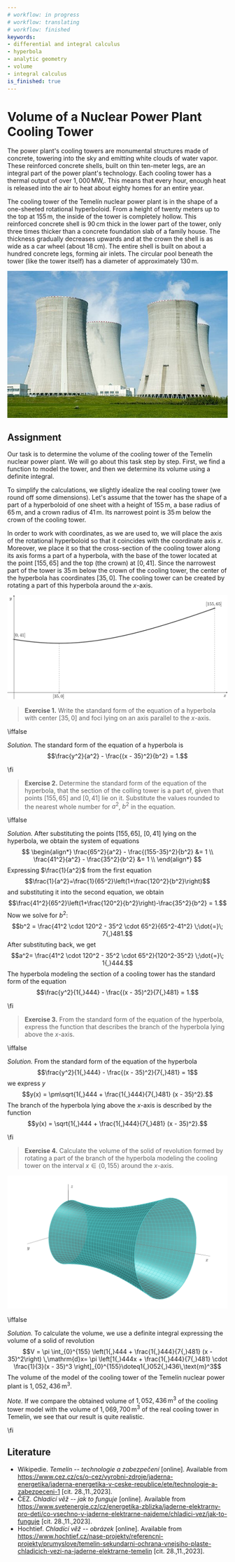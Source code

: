 ```yaml
---
# workflow: in progress
# workflow: translating
# workflow: finished
keywords:
- differential and integral calculus
- hyperbola
- analytic geometry
- volume
- integral calculus
is_finished: true
---
```


# Volume of a Nuclear Power Plant Cooling Tower

The power plant's cooling towers are monumental structures made of concrete, 
towering into the sky and emitting white clouds of water vapor. 
These reinforced concrete shells, built on thin ten-meter legs, 
are an integral part of the power plant's technology. 
Each cooling tower has a thermal output of over $1{,}000\,\text{MW,}$. 
This means that every hour, enough heat is released into the air to heat about eighty homes for an entire year.

The cooling tower of the Temelín nuclear power plant is in the shape of a one-sheeted rotational hyperboloid. 
From a height of twenty meters up to the top at $155\,\text{m}$, the inside of the tower is completely hollow. 
This reinforced concrete shell is $90\,\text{cm}$ thick in the lower part of the tower, 
only three times thicker than a concrete foundation slab of a family house. 
The thickness gradually decreases upwards and at the crown the shell is as wide as a car wheel (about $18\,\text{cm}$). 
The entire shell is built on about a hundred concrete legs, forming air inlets. 
The circular pool beneath the tower (like the tower itself) has a diameter of approximately $130\,\text{m}$.


![Typical cooling tower](00033_obr.jpeg)

## Assignment

Our task is to determine the volume of the cooling tower of the Temelín nuclear power plant. We will go about this task step by step. First, we find a function to model the tower, and then we determine its volume using a definite integral.

To simplify the calculations, we slightly idealize the real cooling tower (we round off some dimensions). Let's assume that the tower has the shape of a part of a hyperboloid of one sheet with a height of $155\,\text{m}$, a base radius of $65\,\text{m}$, and a crown radius of $41\,\text{m}$. Its narrowest point is $35\,\text{m}$ below the crown of the cooling tower.

In order to work with coordinates, as we are used to, we will place the axis of the rotational hyperboloid so that it coincides with the coordinate axis $x$. Moreover, we place it so that the cross-section of the cooling tower along its axis forms a part of a hyperbola, with the base of the tower located at the point $[155, 65]$ and the top (the crown) at $[0, 41]$. Since the narrowest part of the tower is $35\,\text{m}$ below the crown of the cooling tower, the center of the hyperbola has coordinates $[35, 0]$. The cooling tower can be created by rotating a part of this hyperbola around the $x$-axis.

![Cross-section of a horizontal cooling tower. The crown of the tower is placed on the left, the base on the right](00033_obr_1.png)

> **Exercise 1.** Write the standard form of the equation of a hyperbola with center $[35, 0]$ and foci lying on an axis parallel to the $x$-axis.

\iffalse

*Solution.* The standard form of the equation of a hyperbola is
$$\frac{y^2}{a^2} - \frac{(x - 35)^2}{b^2} = 1.$$

\fi

> **Exercise 2.** Determine the standard form of the equation of the hyperbola,
> that the section of the colling tower is a part of, given that points $[155, 65]$ and $[0, 41]$ lie on it.
> Substitute the values ​​rounded to the nearest whole number for $a^2$, $b^2$ in the equation.

\iffalse

*Solution.* After substituting the points $[155, 65]$, $[0, 41]$ lying on the hyperbola, we obtain the system of equations
$$
\begin{align*}
\frac{65^2}{a^2} - \frac{(155-35)^2}{b^2} &= 1 \\
\frac{41^2}{a^2} - \frac{35^2}{b^2} &= 1 \\
\end{align*}
$$
Expressing $\frac{1}{a^2}$ from the first equation
$$\frac{1}{a^2}=\frac{1}{65^2}\left(1+\frac{120^2}{b^2}\right)$$
and substituting it into the second equation, we obtain
$$\frac{41^2}{65^2}\left(1+\frac{120^2}{b^2}\right)-\frac{35^2}{b^2} = 1.$$
Now we solve for $b^2$:
$$b^2 = \frac{41^2 \cdot 120^2 - 35^2 \cdot 65^2}{65^2-41^2} \;\dot{=}\; 7{,}481.$$
After substituting back, we get
$$a^2= \frac{41^2 \cdot 120^2 - 35^2 \cdot 65^2}{120^2-35^2} \;\dot{=}\; 1{,}444.$$
The hyperbola modeling the section of a cooling tower has the standard form of the equation
$$\frac{y^2}{1{,}444} - \frac{(x - 35)^2}{7{,}481} = 1.$$

\fi

> **Exercise 3.** From the standard form of the equation of the hyperbola,
> express the function that describes the branch of the hyperbola lying above the $x$-axis.

\iffalse

*Solution.* From the standard form of the equation of the hyperbola
$$\frac{y^2}{1{,}444} - \frac{(x - 35)^2}{7{,}481} = 1$$
we express $y$
$$y(x) = \pm\sqrt{1{,}444 + \frac{1{,}444}{7{,}481} (x - 35)^2}.$$
The branch of the hyperbola lying above the $x$-axis is described by the function
$$y(x) = \sqrt{1{,}444 + \frac{1{,}444}{7{,}481} (x - 35)^2}.$$

\fi

> **Exercise 4.** Calculate the volume of the solid of revolution formed by rotating a part of the branch of the hyperbola modeling the cooling tower on the interval
> $x\in\langle 0, 155\rangle$ around the $x$-axis.

![3D model of a cooling tower](00033_obr_2.png)

\iffalse

*Solution.* To calculate the volume, we use a definite integral expressing the volume of a solid of revolution
$$V = \pi \int_{0}^{155} \left(1{,}444 + \frac{1{,}444}{7{,}481} (x - 35)^2\right) \,\mathrm{d}x= \pi \left[1{,}444x + \frac{1{,}444}{7{,}481} \cdot \frac{1}{3}(x - 35)^3 \right]_{0}^{155}\doteq1{,}052{,}436\,\text{m}^3$$
The volume of the model of the cooling tower of the Temelín nuclear power plant is $1{,}052{,}436\,\text{m}^3$.

*Note.* If we compare the obtained volume of $1{,}052{,}436\,\text{m}^3$ of the cooling tower model with the volume of $1{,}069{,}700\,\text{m}^3$ 
of the real cooling tower in Temelín, we see that our result is quite realistic.

\fi

## Literature

* Wikipedie. *Temelín -- technologie a zabezpečení* [online]. Available from https://www.cez.cz/cs/o-cez/vyrobni-zdroje/jaderna-energetika/jaderna-energetika-v-ceske-republice/ete/technologie-a-zabezpeceni-1 [cit. 28.\,11.\,2023].
* ČEZ. *Chladící věž -- jak to funguje* [online]. Available from https://www.svetenergie.cz/cz/energetika-zblizka/jaderne-elektrarny-pro-deti/co-vsechno-v-jaderne-elektrarne-najdeme/chladici-vez/jak-to-funguje [cit. 28.\,11.\,2023].
* Hochtief. *Chladící věž -- obrázek* [online]. Available from https://www.hochtief.cz/nase-projekty/referencni-projekty/prumyslove/temelin-sekundarni-ochrana-vnejsiho-plaste-chladicich-vezi-na-jaderne-elektrarne-temelin [cit. 28.\,11.\,2023].
